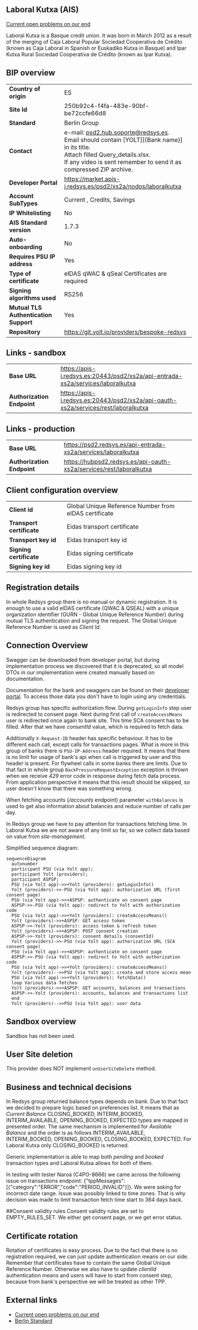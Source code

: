 ## Laboral Kutxa (AIS)
[Current open problems on our end][1]

Laboral Kutxa is a Basque credit union. It was born in March 2012 as a result of the merging of Caja Laboral Popular Sociedad Cooperativa de Crédito (known as Caja Laboral in Spanish or Euskadiko Kutxa in Basque) and Ipar Kutxa Rural Sociedad Cooperativa de Crédito (known as Ipar Kutxa).

## BIP overview

|                                       |                                                                                                                                                                                                                 |
|---------------------------------------|-----------------------------------------------------------------------------------------------------------------------------------------------------------------------------------------------------------------|
| **Country of origin**                 | ES                                                                                                                                                                                                              |
| **Site Id**                           | 250b92c4-f4fa-483e-90bf-be72ccfe66d8                                                                                                                                                                            |
| **Standard**                          | Berlin Group                                                                                                                                                                                                    |
| **Contact**                           | e-mail: psd2.hub.soporte@redsys.es.<br/> Email should contain [YOLT][{Bank name}] in its title.<br/> Attach filled Query_details.xlsx.<br/> If any video is sent remember to send it as compressed ZIP archive. |
| **Developer Portal**                  | https://market.apis-i.redsys.es/psd2/xs2a/nodos/laboralkutxa                                                                                                                                                    |
| **Account SubTypes**                  | Current , Credits, Savings                                                                                                                                                                                      |
| **IP Whitelisting**                   | No                                                                                                                                                                                                              |
| **AIS Standard version**              | 1.7.3                                                                                                                                                                                                           |
| **Auto-onboarding**                   | No                                                                                                                                                                                                              |
| **Requires PSU IP address**           | Yes                                                                                                                                                                                                             |
| **Type of certificate**               | eIDAS qWAC & qSeal Certificates are required                                                                                                                                                                    |
| **Signing algorithms used**           | RS256                                                                                                                                                                                                           |
| **Mutual TLS Authentication Support** | Yes                                                                                                                                                                                                             |
| **Repository**                        | https://git.yolt.io/providers/bespoke-redsys                                                                                                                                                                    |

## Links - sandbox

|                            |                                                                                    |
|----------------------------|------------------------------------------------------------------------------------|
| **Base URL**               | https://apis-i.redsys.es:20443/psd2/xs2a/api-entrada-xs2a/services/laboralkutxa    |
| **Authorization Endpoint** | https://apis-i.redsys.es:20443/psd2/xs2a/api-oauth-xs2a/services/rest/laboralkutxa |

## Links - production

|                            |                                                                     |
|----------------------------|---------------------------------------------------------------------|
| **Base URL**               | https://psd2.redsys.es/api-entrada-xs2a/services/laboralkutxa       |
| **Authorization Endpoint** | https://hubpsd2.redsys.es/api-oauth-xs2a/services/rest/laboralkutxa |

## Client configuration overview

|                           |                                                       |
|---------------------------|-------------------------------------------------------|
| **Client id**             | Global Unique Reference Number from eIDAS certificate |
| **Transport certificate** | Eidas transport certificate                           |
| **Transport key id**      | Eidas transport key id                                |      
| **Signing certificate**   | Eidas signing certificate                             | 
| **Signing key id**        | Eidas signing key id                                  | 

## Registration details
In whole Redsys group there is no manual or dynamic registration. It is enough to use a valid eIDAS certificate (QWAC & QSEAL)
with a unique organization identifier (GURN - Global Unique Reference Number) during mutual TLS authentication and signing the request.
The Global Unique Reference Number is used as _Client Id_.

## Connection Overview
Swagger can be downloaded from developer portal, but during implementation process we discovered that it is deprecated,
so all model DTOs in our implementation were created manually based on documentation.

Documentation for the bank and swaggers can be found on their [developer portal][3]. To access those data you don't have
to login using any credentials.

Redsys group has specific authorization flow. During `getLoginInfo` step user is redirected to consent page. Next during
first call of `createAccessMeans` user is redirected once again to bank site. This time SCA consent has to be filled.
After that we have _consentId_ value, which is required to fetch data.

Additionally `X-Request-ID` header has specific behaviour. It has to be different each call, except calls for transactions pages.
What is more in this group of banks there is `PSU-IP-Address` header required. It means that there is no limit for usage
of bank's api when call is triggered by user and  this header is present. For flywheel calls in some banks there are limits.
Due to that fact in whole group `BackPressureRequestException` exception is thrown when we receive _429_ error code in response
during fetch data process. From application perspective it means that this result should be skipped, so user doesn't know
that there was something wrong.

When fetching accounts  (_/accounts_ endpoint) parameter `withBalances` is used to get also
information about balances and reduce number of calls per day.

In Redsys group we have to pay attention for transactions fetching time. In Laboral Kutxa we are not aware of any limit so far, so we collect data
based on value from _site-management_.

Simplified sequence diagram:
```mermaid
sequenceDiagram
  autonumber
  participant PSU (via Yolt app);
  participant Yolt (providers);
  participant ASPSP;
  PSU (via Yolt app)->>+Yolt (providers): getLoginInfo()
  Yolt (providers)->>-PSU (via Yolt app): authorization URL (first consent page)
  PSU (via Yolt app)->>+ASPSP: authenticate on consent page
  ASPSP->>-PSU (via Yolt app): redirect to Yolt with authorization code
  PSU (via Yolt app)->>+Yolt (providers): createAccessMeans()
  Yolt (providers)->>+ASPSP: GET access token
  ASPSP->>-Yolt (providers): access token & refresh token
  Yolt (providers)->>+ASPSP: POST consent creation
  ASPSP->>-Yolt (providers): consent details (consentId)
  Yolt (providers)->>-PSU (via Yolt app): authorization URL (SCA consent page)
  PSU (via Yolt app)->>+ASPSP: authenticate on consent page
  ASPSP->>-PSU (via Yolt app): redirect to Yolt with authorization code
  PSU (via Yolt app)->>+Yolt (providers): createAccessMeans()
  Yolt (providers)-->>PSU (via Yolt app): create and store access mean
  PSU (via Yolt app)->>+Yolt (providers): fetchData()
  loop Various data fetches
  Yolt (providers)->>+ASPSP: GET accounts, balances and transactions
  ASPSP->>-Yolt (providers): accounts, balances and transactions list
  end
  Yolt (providers)-->>PSU (via Yolt app): user data

```

## Sandbox overview
Sandbox has not been used.

## User Site deletion
This provider does NOT implement `onUserSiteDelete` method. 

## Business and technical decisions
In Redsys group returned balance types depends on bank. Due to that fact we decided to prepare logic based on preferences
list. It means that as _Current Balance_ CLOSING_BOOKED, INTERIM_BOOKED, INTERIM_AVAILABLE, OPENING_BOOKED, EXPECTED types
are mapped in presented order. The same mechanism is implemented for _Available Balance_ and the order is as follows
INTERIM_AVAILABLE, INTERIM_BOOKED, OPENING_BOOKED, CLOSING_BOOKED, EXPECTED. For Laboral Kutxa only CLOSING_BOOKED is returned.

Generic implementation is able to map both _pending_ and _booked_ transaction types and Laboral Kutxa allows for both of them.

In testing with tester Naroa (C4PO-8666) we came across the following issue on transactions endpoint:
{"tppMessages":[{"category":"ERROR","code":"PERIOD_INVALID"}]}.
We were asking for incorrect date range. Issue was possibly linked to time zones.
That is why decision was made to limit transaction fetch time start to 364 days back.

##Consent validity rules
Consent validity rules are set to EMPTY_RULES_SET. We either get consent page, or we get error status.

## Certificate rotation
Rotation of certificates is easy process. Due to the fact that there is no registration required, we can just update
authentication means on our side. Remember that certificates have to contain the same Global Unique Reference Number.
Otherwise we also have to update _clientId_ authentication means and users will have to start from consent step, because
from bank's perspective we will be treated as other TPP.

## External links
* [Current open problems on our end][1]
* [Berlin Standard][2]

[1]: https://yolt.atlassian.net/issues/?jql=project%20%3D%20%22C4PO%22%20AND%20component%20%3D%20%22Laboralkutxa%22
[2]: <https://www.berlin-group.org/>
[3]: <https://market.apis-i.redsys.es/psd2/xs2a/nodos/laboralkutxa>
